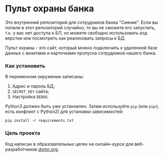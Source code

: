 # Пульт охраны банка

Это внутренний репозиторий для сотрудников банка "Сияние". 
Если вы попали в этот репозиторий случайно, то вы не сможете его запустить,
т.к. у вас нет доступа к БЛ, но можете свободно использовать код верстки или 
посмотреть как реализовать запросы к БД.

Пульт охраны - это сайт, который можно подключить к удаленной базе данных
с визитами и карточками пропуска сотрудников нашего банка.

### Как установить

В переменном окружении записаны:

1. Адрес и пароль БД;
2. `SECRET_KEY` сайта;
3. Настройка `DEBUG`.

Python3 должен быть уже установлен. 
Затем используйте `pip` (или `pip3`, есть конфликт с Python2) для установки зависимостей:
```
pip install -r requirements.txt
```

### Цель проекта

Код написан в образовательных целях на онлайн-курсе для веб-разработчиков [dvmn.org](https://dvmn.org/).
 
